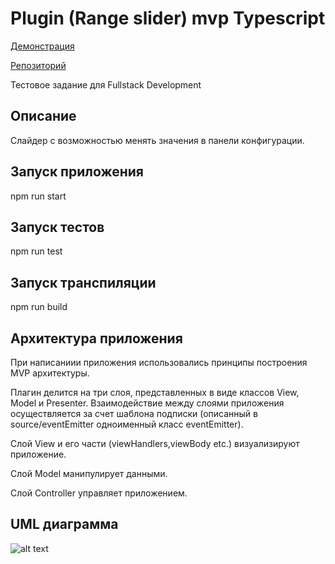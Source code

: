 # Plugin (Range slider) mvp Typescript

[Демонстрация](shimonevt/github.com.io/FSD-Project-2/build/index.html) 

[Репозиторий](https://github.com/shimonevt/FSD-Project-2/)

Тестовое задание для Fullstack Development

## Описание

Слайдер с возможностью менять значения в панели конфигурации.

## Запуск приложения

npm run start

## Запуск тестов

npm run test

## Запуск транспиляции

npm run build

## Архитектура приложения

При написаниии приложения использовались принципы построения MVP архитектуры.

Плагин делится на три слоя, представленных в виде классов View, Model и Presenter. Взаимодействие между
слоями приложения осуществляется за счет шаблона подписки (описанный в source/eventEmitter  одноименный класс  eventEmitter). 

Слой View и его части (viewHandlers,viewBody etc.) визуализируют приложение. 

Слой Model манипулирует данными. 

Слой Controller управляет приложением.

## UML диаграмма 

![alt text](..)
